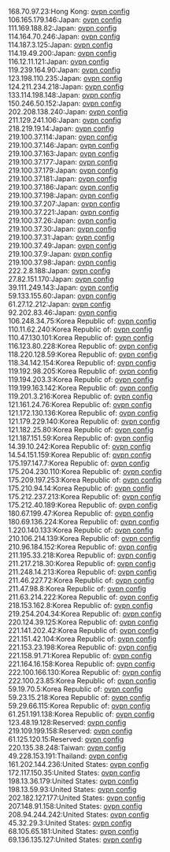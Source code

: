 168.70.97.23:Hong Kong: [ovpn config](vpn/168_70_97_23.ovpn)  
106.165.179.146:Japan: [ovpn config](vpn/106_165_179_146.ovpn)  
111.169.188.82:Japan: [ovpn config](vpn/111_169_188_82.ovpn)  
114.164.70.246:Japan: [ovpn config](vpn/114_164_70_246.ovpn)  
114.187.3.125:Japan: [ovpn config](vpn/114_187_3_125.ovpn)  
114.19.49.200:Japan: [ovpn config](vpn/114_19_49_200.ovpn)  
116.12.11.121:Japan: [ovpn config](vpn/116_12_11_121.ovpn)  
119.239.164.90:Japan: [ovpn config](vpn/119_239_164_90.ovpn)  
123.198.110.235:Japan: [ovpn config](vpn/123_198_110_235.ovpn)  
124.211.234.218:Japan: [ovpn config](vpn/124_211_234_218.ovpn)  
133.114.198.148:Japan: [ovpn config](vpn/133_114_198_148.ovpn)  
150.246.50.152:Japan: [ovpn config](vpn/150_246_50_152.ovpn)  
202.208.138.240:Japan: [ovpn config](vpn/202_208_138_240.ovpn)  
211.129.241.106:Japan: [ovpn config](vpn/211_129_241_106.ovpn)  
218.219.19.14:Japan: [ovpn config](vpn/218_219_19_14.ovpn)  
219.100.37.114:Japan: [ovpn config](vpn/219_100_37_114.ovpn)  
219.100.37.146:Japan: [ovpn config](vpn/219_100_37_146.ovpn)  
219.100.37.163:Japan: [ovpn config](vpn/219_100_37_163.ovpn)  
219.100.37.177:Japan: [ovpn config](vpn/219_100_37_177.ovpn)  
219.100.37.179:Japan: [ovpn config](vpn/219_100_37_179.ovpn)  
219.100.37.181:Japan: [ovpn config](vpn/219_100_37_181.ovpn)  
219.100.37.186:Japan: [ovpn config](vpn/219_100_37_186.ovpn)  
219.100.37.198:Japan: [ovpn config](vpn/219_100_37_198.ovpn)  
219.100.37.207:Japan: [ovpn config](vpn/219_100_37_207.ovpn)  
219.100.37.221:Japan: [ovpn config](vpn/219_100_37_221.ovpn)  
219.100.37.26:Japan: [ovpn config](vpn/219_100_37_26.ovpn)  
219.100.37.30:Japan: [ovpn config](vpn/219_100_37_30.ovpn)  
219.100.37.31:Japan: [ovpn config](vpn/219_100_37_31.ovpn)  
219.100.37.49:Japan: [ovpn config](vpn/219_100_37_49.ovpn)  
219.100.37.9:Japan: [ovpn config](vpn/219_100_37_9.ovpn)  
219.100.37.98:Japan: [ovpn config](vpn/219_100_37_98.ovpn)  
222.2.8.188:Japan: [ovpn config](vpn/222_2_8_188.ovpn)  
27.82.151.170:Japan: [ovpn config](vpn/27_82_151_170.ovpn)  
39.111.249.143:Japan: [ovpn config](vpn/39_111_249_143.ovpn)  
59.133.155.60:Japan: [ovpn config](vpn/59_133_155_60.ovpn)  
61.27.12.212:Japan: [ovpn config](vpn/61_27_12_212.ovpn)  
92.202.83.46:Japan: [ovpn config](vpn/92_202_83_46.ovpn)  
106.248.34.75:Korea Republic of: [ovpn config](vpn/106_248_34_75.ovpn)  
110.11.62.240:Korea Republic of: [ovpn config](vpn/110_11_62_240.ovpn)  
110.47.130.101:Korea Republic of: [ovpn config](vpn/110_47_130_101.ovpn)  
116.123.80.228:Korea Republic of: [ovpn config](vpn/116_123_80_228.ovpn)  
118.220.128.59:Korea Republic of: [ovpn config](vpn/118_220_128_59.ovpn)  
118.34.142.154:Korea Republic of: [ovpn config](vpn/118_34_142_154.ovpn)  
119.192.98.205:Korea Republic of: [ovpn config](vpn/119_192_98_205.ovpn)  
119.194.203.3:Korea Republic of: [ovpn config](vpn/119_194_203_3.ovpn)  
119.199.163.142:Korea Republic of: [ovpn config](vpn/119_199_163_142.ovpn)  
119.201.3.216:Korea Republic of: [ovpn config](vpn/119_201_3_216.ovpn)  
121.161.24.76:Korea Republic of: [ovpn config](vpn/121_161_24_76.ovpn)  
121.172.130.136:Korea Republic of: [ovpn config](vpn/121_172_130_136.ovpn)  
121.179.229.140:Korea Republic of: [ovpn config](vpn/121_179_229_140.ovpn)  
121.182.25.80:Korea Republic of: [ovpn config](vpn/121_182_25_80.ovpn)  
121.187.151.59:Korea Republic of: [ovpn config](vpn/121_187_151_59.ovpn)  
14.39.10.242:Korea Republic of: [ovpn config](vpn/14_39_10_242.ovpn)  
14.54.151.159:Korea Republic of: [ovpn config](vpn/14_54_151_159.ovpn)  
175.197.147.7:Korea Republic of: [ovpn config](vpn/175_197_147_7.ovpn)  
175.204.230.110:Korea Republic of: [ovpn config](vpn/175_204_230_110.ovpn)  
175.209.197.253:Korea Republic of: [ovpn config](vpn/175_209_197_253.ovpn)  
175.210.94.14:Korea Republic of: [ovpn config](vpn/175_210_94_14.ovpn)  
175.212.237.213:Korea Republic of: [ovpn config](vpn/175_212_237_213.ovpn)  
175.212.40.189:Korea Republic of: [ovpn config](vpn/175_212_40_189.ovpn)  
180.67.199.47:Korea Republic of: [ovpn config](vpn/180_67_199_47.ovpn)  
180.69.136.224:Korea Republic of: [ovpn config](vpn/180_69_136_224.ovpn)  
1.220.140.133:Korea Republic of: [ovpn config](vpn/1_220_140_133.ovpn)  
210.106.214.139:Korea Republic of: [ovpn config](vpn/210_106_214_139.ovpn)  
210.96.184.152:Korea Republic of: [ovpn config](vpn/210_96_184_152.ovpn)  
211.195.33.218:Korea Republic of: [ovpn config](vpn/211_195_33_218.ovpn)  
211.217.218.30:Korea Republic of: [ovpn config](vpn/211_217_218_30.ovpn)  
211.248.14.213:Korea Republic of: [ovpn config](vpn/211_248_14_213.ovpn)  
211.46.227.72:Korea Republic of: [ovpn config](vpn/211_46_227_72.ovpn)  
211.47.98.8:Korea Republic of: [ovpn config](vpn/211_47_98_8.ovpn)  
211.63.214.222:Korea Republic of: [ovpn config](vpn/211_63_214_222.ovpn)  
218.153.162.8:Korea Republic of: [ovpn config](vpn/218_153_162_8.ovpn)  
219.254.204.34:Korea Republic of: [ovpn config](vpn/219_254_204_34.ovpn)  
220.124.39.125:Korea Republic of: [ovpn config](vpn/220_124_39_125.ovpn)  
221.141.202.42:Korea Republic of: [ovpn config](vpn/221_141_202_42.ovpn)  
221.151.42.104:Korea Republic of: [ovpn config](vpn/221_151_42_104.ovpn)  
221.153.23.198:Korea Republic of: [ovpn config](vpn/221_153_23_198.ovpn)  
221.158.91.71:Korea Republic of: [ovpn config](vpn/221_158_91_71.ovpn)  
221.164.16.158:Korea Republic of: [ovpn config](vpn/221_164_16_158.ovpn)  
222.100.166.130:Korea Republic of: [ovpn config](vpn/222_100_166_130.ovpn)  
222.100.23.85:Korea Republic of: [ovpn config](vpn/222_100_23_85.ovpn)  
59.19.70.5:Korea Republic of: [ovpn config](vpn/59_19_70_5.ovpn)  
59.23.15.218:Korea Republic of: [ovpn config](vpn/59_23_15_218.ovpn)  
59.29.66.115:Korea Republic of: [ovpn config](vpn/59_29_66_115.ovpn)  
61.251.191.138:Korea Republic of: [ovpn config](vpn/61_251_191_138.ovpn)  
123.48.19.128:Reserved: [ovpn config](vpn/123_48_19_128.ovpn)  
219.109.199.158:Reserved: [ovpn config](vpn/219_109_199_158.ovpn)  
61.125.120.15:Reserved: [ovpn config](vpn/61_125_120_15.ovpn)  
220.135.38.248:Taiwan: [ovpn config](vpn/220_135_38_248.ovpn)  
49.228.153.191:Thailand: [ovpn config](vpn/49_228_153_191.ovpn)  
161.202.144.236:United States: [ovpn config](vpn/161_202_144_236.ovpn)  
172.117.150.35:United States: [ovpn config](vpn/172_117_150_35.ovpn)  
198.13.36.179:United States: [ovpn config](vpn/198_13_36_179.ovpn)  
198.13.59.93:United States: [ovpn config](vpn/198_13_59_93.ovpn)  
202.182.127.177:United States: [ovpn config](vpn/202_182_127_177.ovpn)  
207.148.91.158:United States: [ovpn config](vpn/207_148_91_158.ovpn)  
208.94.244.242:United States: [ovpn config](vpn/208_94_244_242.ovpn)  
45.32.29.3:United States: [ovpn config](vpn/45_32_29_3.ovpn)  
68.105.65.181:United States: [ovpn config](vpn/68_105_65_181.ovpn)  
69.136.135.127:United States: [ovpn config](vpn/69_136_135_127.ovpn)  
